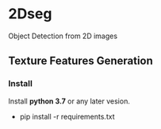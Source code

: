 # 2Dseg
Object Detection from 2D images

## Texture Features Generation

### Install

Install **python 3.7** or any later vesion.

* pip install -r requirements.txt 
